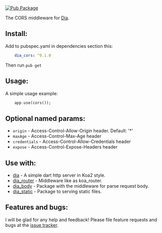 <a href="https://pub.dartlang.org/packages/dia_cors">  
    <img src="https://img.shields.io/pub/v/dia_cors.svg"  
      alt="Pub Package" />  
</a>

The CORS middleware for [Dia](https://github.com/unger1984/dia).

## Install:

Add to pubspec.yaml in dependencies section this:

```yaml
    dia_cors: ^0.1.0
```

Then run `pub get`

## Usage:

A simple usage example:

```dart
    app.use(cors());
```

## Optional named params:

* `origin` - Access-Control-Allow-Origin header. Default: '*'
* `maxAge` - Access-Control-Max-Age header
* `credentials` - Access-Control-Allow-Credentials header
* `expose` - Access-Control-Expose-Headers header

## Use with:

* [dia](https://github.com/unger1984/dia) - A simple dart http server in Koa2 style.
* [dia_router](https://github.com/unger1984/dia_router) - Middleware like as koa_router.
* [dia_body](https://github.com/unger1984/dia_body) - Package with the middleware for parse request body.
* [dia_static](https://github.com/unger1984/dia_static) - Package to serving static files.

## Features and bugs:

I will be glad for any help and feedback!
Please file feature requests and bugs at the [issue tracker][tracker].

[tracker]: https://github.com/unger1984/dia_cors/issues
